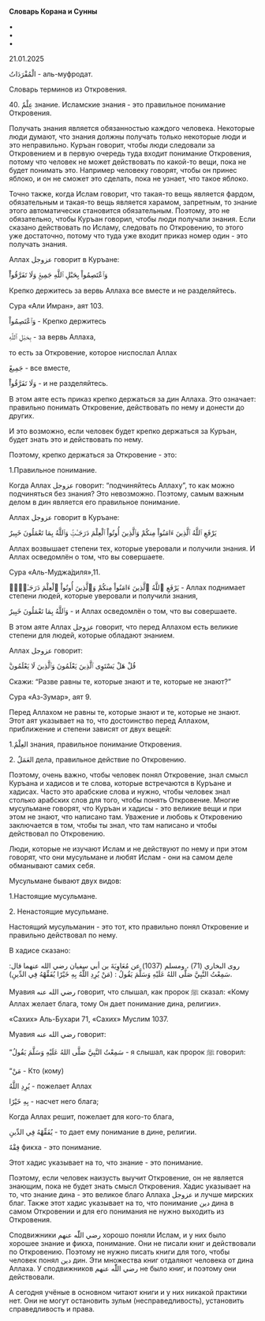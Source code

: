 **Словарь Корана и Сунны**  
  
  
  
•  
•  
•  
  
21.01.2025  
  

الْمُفْرَدَاتُ - аль-муфродат.

Словарь терминов из Откровения.

  

40\. عِلْمٌ знание. Исламские знания - это правильное понимание Откровения.

Получать знания является обязанностью каждого человека. Некоторые люди
думают, что знания должны получать только некоторые люди и это
неправильно. Куръан говорит, чтобы люди следовали за Откровением и в
первую очередь туда входит понимание Откровения, потому что человек не
может действовать по какой-то вещи, пока не будет понимать это. Например
человеку говорят, чтобы он принес яблоко, и он не сможет это сделать,
пока не узнает, что такое яблоко. 

Точно также, когда Ислам говорит, что такая-то вещь является фардом,
обязательным и такая-то вещь является харамом, запретным, то знание
этого автоматически становится обязательным. Поэтому, это не
обязательно, чтобы Куръан говорил, чтобы люди получали знания. Если
сказано действовать по Исламу, следовать по Откровению, то этого уже
достаточно, потому что туда уже входит приказ номер один - это получать
знания. 

Аллах عزوجل говорит в Куръане:

وَٱعْتَصِمُواْ بِحَبْلِ ٱللَّهِ جَمِيعًۭ وَلَا تَفَرَّقُواْ‌ۚ

Крепко держитесь за вервь Аллаха все вместе и не разделяйтесь. 

Сура «Али Имран», аят 103.

وَٱعْتَصِمُواْ - Крепко держитесь

بِحَبْلِ ٱللَّهِ - за вервь Аллаха, 

то есть за Откровение, которое ниспослал Аллах 

جَمِيعً - все вместе,

وَلَا تَفَرَّقُواْ‌ۚ - и не разделяйтесь.

  

В этом аяте есть приказ крепко держаться за дин Аллаха. Это означает:
правильно понимать Откровение, действовать по нему и донести до других. 

И это возможно, если человек будет крепко держаться за Куръан, будет
знать это и действовать по нему.

Поэтому, крепко держаться за Откровение - это:

1.Правильное понимание. 

Когда Аллах عزوجل говорит: “подчиняйтесь Аллаху”, то как можно
подчиняться без знания? Это невозможно. Поэтому, самым важным делом в
дин является его правильное понимание. 

Аллах عزوجل говорит в Куръане:

يَرْفَعِ ٱللَّهُ ٱلَّذِينَ ءَامَنُواْ مِنكُمْ وَٱلَّذِينَ أُوتُواْ ٱلْعِلْمَ دَرَجَـٰتٍۢ‌ وَٱللَّهُ بِمَا تَعْمَلُونَ
خَبِيرٌ

Аллах возвышает степени тех, которые уверовали и получили знания. И
Аллах осведомлён о том, что вы совершаете. 

Сура «Аль-Муджа́диля»,11.

يَرْفَعِ ٱللَّهُ ٱلَّذِينَ ءَامَنُواْ مِنكُمْ وَٱلَّذِينَ أُوتُواْ ٱلْعِلْمَ دَرَجَـٰتٍۢ‌ۚ - Аллах поднимает
степени людей, которые уверовали и получили знания,

وَٱللَّهُ بِمَا تَعْمَلُونَ خَبِيرٌ - и Аллах осведомлён о том, что вы совершаете. 

В этом аяте Аллах عزوجل говорит, что перед Аллахом есть великие степени
для людей, которые обладают знанием.

Аллах عزوجل говорит:

قُلْ هَلْ يَسْتَوِى ٱلَّذِينَ يَعْلَمُونَ وَٱلَّذِينَ لَا يَعْلَمُونَ‌ۗ 

Скажи: “Разве равны те, которые знают и те, которые не знают?”

Сура «Аз-Зумар», аят 9.

Перед Аллахом не равны те, которые знают и те, которые не знают. Этот
аят указывает на то, что достоинство перед Аллахом, приближение
и степени зависят от двух вещей:

1.العِلْمٌ знания, правильное понимание Откровения. 

2\. العَمَلٌ дела, правильное действие по Откровению. 

Поэтому, очень важно, чтобы человек понял Откровение, знал смысл Куръана
и хадисов и те слова, которые встречаются в Куръане и хадисах. Часто это
арабские слова и нужно, чтобы человек знал столько арабских слов для
того, чтобы понять Откровение. Многие мусульмане говорят, что Куръан и
хадисы - это великие вещи и при этом не знают, что написано там.
Уважение и любовь к Откровению заключается в том, чтобы ты знал, что там
написано и чтобы действовал по Откровению. 

Люди, которые не изучают Ислам и не действуют по нему и при этом
говорят, что они мусульмане и любят Ислам - они на самом деле обманывают
самих себя. 

Мусульмане бывают двух видов:

1.Настоящие мусульмане.

2\. Ненастоящие мусульмане.

Настоящий мусульманин - это тот, кто правильно понял Откровение и
правильно действовал по нему. 

  

В хадисе сказано:

روى البخاري (71) ، ومسلم (1037) عن مُعَاوِيَةَ بن أبي سفيان رضي الله عنهما
قال: سَمِعْتُ النَّبِيَّ صَلَّى اللهُ عَلَيْهِ وَسَلَّمَ يَقُولُ : (مَنْ يُرِدِ اللَّهُ بِهِ خَيْرًا يُفَقِّهْهُ فِي
الدِّينِ).

Муавия رضي الله عنه говорит, что слышал, как пророк ﷺ сказал: «Кому
Аллах желает блага, тому Он дает понимание дина, религии».

«Сахих» Аль-Бухари 71, «Сахих» Муслим 1037.

Муавия رضي الله عنه говорит:

“سَمِعْتُ النَّبِيَّ صَلَّى اللهُ عَلَيْهِ وَسَلَّمَ يَقُولُ - я слышал, как пророк ﷺ говорил:

“مَنْ - Кто (кому)

يُرِدِ اللَّهُ - пожелает Аллах 

بِهِ خَيْرًا - насчет него блага; 

Когда Аллах решит, пожелает для кого-то блага, 

يُفَقِّهْهُ فِي الدِّينِ - то дает ему понимание в дине, религии.

  

فِقْهٌ фикха - это понимание. 

Этот хадис указывает на то, что знание - это понимание.

Поэтому, если человек наизусть выучит Откровение, он не является
знающим, пока не будет знать смысл Откровения. Хадис указывает на то,
что знание дина - это великое благо Аллаха عزوجل и лучше мирских благ.
Также этот хадис указывает на то, что понимание دين дина в самом
Откровении и для его понимания не нужно выходить из Откровения.

Сподвижники رضي اللّٰه عنهم хорошо поняли Ислам, и у них было хорошее
знание и фикха, понимание. Они не писали книг и действовали по
Откровению. Поэтому не нужно писать книги для того, чтобы человек понял
دين дин. Эти множества книг отдаляют человека от дина Аллаха. У
сподвижников رضي اللّٰه عنهم не было книг, и поэтому они действовали.

А сегодня учёные в основном читают книги и у них никакой практики нет.
Они не могут остановить зульм (несправедливость), установить
справедливость и права.
